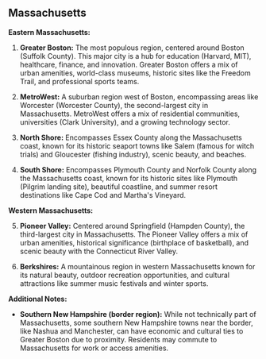 ## Massachusetts

**Eastern Massachusetts:**

1. **Greater Boston:** The most populous region, centered around Boston (Suffolk County). This major city is a hub for education (Harvard, MIT), healthcare, finance, and innovation. Greater Boston offers a mix of urban amenities, world-class museums, historic sites like the Freedom Trail, and professional sports teams.

2. **MetroWest:** A suburban region west of Boston, encompassing areas like Worcester (Worcester County), the second-largest city in Massachusetts. MetroWest offers a mix of residential communities, universities (Clark University), and a growing technology sector.

3. **North Shore:** Encompasses Essex County along the Massachusetts coast, known for its historic seaport towns like Salem (famous for witch trials) and Gloucester (fishing industry), scenic beauty, and beaches.

4. **South Shore:** Encompasses Plymouth County and Norfolk County along the Massachusetts coast, known for its historic sites like Plymouth (Pilgrim landing site), beautiful coastline, and summer resort destinations like Cape Cod and Martha's Vineyard.

**Western Massachusetts:**

5. **Pioneer Valley:** Centered around Springfield (Hampden County), the third-largest city in Massachusetts. The Pioneer Valley offers a mix of urban amenities, historical significance (birthplace of basketball), and scenic beauty with the Connecticut River Valley.

6. **Berkshires:** A mountainous region in western Massachusetts known for its natural beauty, outdoor recreation opportunities, and cultural attractions like summer music festivals and winter sports.

**Additional Notes:**

- **Southern New Hampshire (border region):** While not technically part of Massachusetts, some southern New Hampshire towns near the border, like Nashua and Manchester, can have economic and cultural ties to Greater Boston due to proximity. Residents may commute to Massachusetts for work or access amenities.
